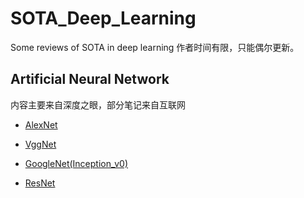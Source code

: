# SOTA_Deep_Learning
 Some reviews of SOTA in deep learning
 作者时间有限，只能偶尔更新。


## Artificial Neural Network
 内容主要来自深度之眼，部分笔记来自互联网
* [AlexNet](scripts/AlexNet.md)

* [VggNet](scripts/VggNet.md)

* [GoogleNet(Inception_v0)](scripts/GoogleNet(Inception_v0).md)

* [ResNet](scripts/GoogleNet(Inception_v0).md)